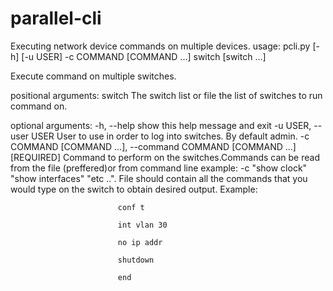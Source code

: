 # parallel-cli
Executing network device commands on multiple devices.
usage: pcli.py [-h] [-u USER] -c COMMAND [COMMAND ...] switch [switch ...]

Execute command on multiple switches.

positional arguments:
  switch                The switch list or file the list of switches to run command on.

optional arguments:
  -h, --help            show this help message and exit
  -u USER, --user USER  User to use in order to log into switches. By default admin.
  -c COMMAND [COMMAND ...], --command COMMAND [COMMAND ...]
                        [REQUIRED] Command to perform on the switches.Commands can be read from the file (preffered)or from command line example: -c "show clock" "show interfaces" "etc ..".
                        File should contain all the commands that you would type on the switch to obtain desired output.
                        Example:
                        
                            conf t
                            
                            int vlan 30
                            
                            no ip addr
                            
                            shutdown
                            
                            end
